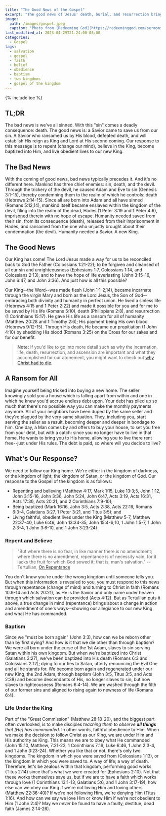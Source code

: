 ```yaml
---
title: "The Good News of the Gospel"
excerpt: "The good news of Jesus' death, burial, and resurrection brings salvation to all who believe and trust in Him."
image: 
  path: /images/gospel.jpeg
  caption: "Photo from [Redeeming God](https://redeeminggod.com/sermons/miscellaneous/what-is-the-gospel/)"
last_modified_at: 2023-04-29T21:24:00-05:00
categories:
  - Gospel
tags: 
  - salvation
  - gospel
  - faith
  - belief
  - obedience
  - baptism
  - two kingdoms
  - gospel of the kingdom
---
```


{% include toc %}

## TL;DR
The bad news is we've all sinned. With this "sin" comes a deadly consequence: death. The good news is: a Savior came to save us from our sin. A Savior who ransomed us by His blood, defeated death, and will establish His reign as King and Lord at His second coming. Our response to this message is to repent (change our mind), believe in the King, become baptized into Him, and live obedient lives to our new King. 

## The Bad News
With the coming of good news, bad news typically precedes it. And it's no different here. Mankind has three chief enemies: sin, death, and the devil. Through the trickery of the devil, he caused Adam and Eve to sin (Genesis 3:1-15), thereby condemning them to the realm of which he controls: death (Hebrews 2:14-15). Since all are born into Adam and all have sinned (Romans 5:12,14), mankind itself became enslaved within the kingdom of the devil, filing into the realm of the dead, Hades (1 Peter 3:19 and 1 Peter 4:6), imprisoned therein with no hope of escape. Humanity needed saved from their sin, from its consequence (death), released from their imprisonment in Hades, and ransomed from the one who unjustly brought about their condemnation (the devil). Humanity needed a Savior. A new King.

## The Good News
Our King has come! The Lord Jesus made a way for us to be reconciled back to God the Father (Colossians 1:21-22); to be forgiven and cleansed of all our sin and unrighteousness (Ephesians 1:7, Colossians 1:14, and Colossians 2:13), and to have the hope of life everlasting (John 3:15-16, John 6:47, and John 3:36). And just how is all this possible?

Our King--the Word--was made flesh (John 1:1-2,14), became incarnate through the virgin Mary and born as the Lord Jesus, the Son of God--embracing both divinity and humanity in perfect union. He lived a sinless life (Hebrews 4:15 and 1 Peter 2:22) and made it possible for you and for me to be saved by His life (Romans 5:10), death (Philippians 2:8), and resurrection (1 Corinthians 15:17). He gave His life as a ransom for all of humanity (Matthew 20:28 and 1 Timothy 2:6); His payment being His own blood (Hebrews 9:12-15). Through His death, He became our propitiation (1 John 4:10) by shedding His blood (Romans 3:25) on the Cross for our sakes and for our benefit.

> **Note:** If you'd like to go into more detail such as why the incarnation, life, death, resurrection, and ascension are important and what they accomplished for our atonement, you might want to check out [why Christ had to die](https://www.exagora.me/atonement/the-atonement-why-did-jesus-die/).

## A Ransom for All
Imagine yourself being tricked into buying a new home. The seller knowingly sold you a house which is falling apart from within and one in which he knew you'd accrue endless debt upon. Your debt has piled up so much that there's no possible way you can make the monthly payments anymore. All of your neighbors have been duped by the same seller and they're plagued by the very same situation. They, including you, start serving the seller as a result, becoming deeper and deeper in bondage to him. One day, a Man comes by and offers to buy your house, to set you free from your debt, but with a catch: since you no longer have to live in that home, He wants to bring you to His home, allowing you to live there rent free--just under His rules. The debt is paid, so where will you decide to live?   

## What's Our Response? 
We need to follow our King home. We're either in the kingdom of darkness, or the kingdom of light; the kingdom of Satan, or the kingdom of God. Our response to the Gospel of the kingdom is as follows:

* Repenting and believing (Matthew 4:17, Mark 1:15, Luke 13:3;5, John 1:12, John 3:15-16, John 3:36, John 5:24, John 6:47, Acts 3:19, Acts 16:31, Acts 17:30, Acts 20:21, and 2 Corinthians 7:9-10);
* Being baptized (Mark 16:16, John 3:5, Acts 2:38, Acts 22:16, Romans 6:3-4, Galatians 3:27, 1 Peter 3:21, and Titus 3:5); and
* Living faithful, obedient lives under the King (Matthew 5-7, Matthew 22:37-40, Luke 6:46, John 13:34-35, John 15:4-6;10, 1 John 1:5-7, 1 John 2:3-4, 1 John 3:6-10, and 1 John 3:23-24)

### Repent and Believe
> "But where there is no fear, in like manner there is no amendment; where there is no amendment, repentance is of necessity vain, for it lacks the fruit for which God sowed it; that is, man's salvation." -- Tertullian, [On Repentance](https://www.earlychristianwritings.com/text/tertullian20.html)

You don't know you're under the wrong kingdom until someone tells you. But when this information is revealed to you, you must respond to this news through repentance (change of mind) and turning to Christ in faith (Romans 10:9-14 and Acts 20:21), as He is the Savior and only name under heaven through which salvation can be provided (Acts 4:12). But as Tertullian puts it above, a true change in mind (repentance) brings about a change in action and amendment of one's ways--showing our allegiance to our new King and what He has commanded.

### Baptism
Since we "must be born again" (John 3:3), how can we be reborn other than by first dying? And how is it that we die other than through baptism? We were all born under the curse of the 1st Adam, slaves to sin serving Satan within his own kingdom. But when we're baptized into Christ (Galatians 3:27), we've been baptized into His death (Romans 6:3 and Colossians 2:12); dying to our ties to Satan, utterly renouncing the Evil One and all he stands for. We become born again and regenerated under our new King, the 2nd Adam, through baptism (John 3:5, Titus 3:5, and Acts 2:38) and become descendants of His, no longer slaves to sin, but now slaves to righteousness (Romans 6:4-14). We are washed through the filth of our former sins and aligned to rising again to newness of life (Romans 6:4). 

### Life Under the King
Part of the "Great Commission" (Matthew 28:18-20), and the biggest part often overlooked, is to make disciples *teaching them to observe **all things** that [He] has commanded*. In other words, faithful obedience to Him. When we make the decision to follow Christ as our King, we are under Him and His authority as King. This means we are to obey what He commanded (John 15:10, Matthew, 7:21-23, 1 Corinthians 7:19, Luke 6:46, 1 John 2:3-4, and 1 John 3:23-24). Whether you like that or not, there's only two kingdoms. The kingdom in which you were saved from (Colossians 1:13), or the kingdom in which you were saved to. A way of life; a way of death. Therefore, let's be zealous within that kingdom, performing good works (Titus 2:14) since that's what we were created for (Ephesians 2:10). Not that these works themselves save us, but if we are to have a faith which works through love (1 Corinthians 13:1-13, Galatians 5:6, and 1 John 3:17-19), how else can we obey our King if we're not loving Him and loving others (Matthew 22:36-40)? If we're not following Him, we're denying Him (Titus 1:16). And how can we say we love Him or know Him if we're not obedient to Him (1 John 2:4)? May we *never* be found to have a faulty, destitue, dead faith (James 2:14-26). 


<script src='https://www.blueletterbible.org/assets-v3/scripts/blbToolTip/BLB_ScriptTagger-min.js' type='text/javascript'></script>
<script type='text/javascript'>
BLB.Tagger.Translation = 'NKJV';
BLB.Tagger.HyperLinks = 'all'; 
BLB.Tagger.HideTanslationAbbrev = false;
BLB.Tagger.TargetNewWindow = true;
BLB.Tagger.Style = 'par'; 
BLB.Tagger.NoSearchTagNames = '';
BLB.Tagger.NoSearchClassNames = 'noTag doNotTag'; 
</script>
